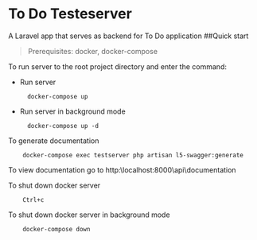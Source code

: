 To Do Testeserver
=================
A Laravel app that serves as backend for To Do application
##Quick start
>Prerequisites: docker, docker-compose
>  
To run server to the root project directory and enter the command:
* Run server
  
        docker-compose up
* Run server in background mode

        docker-compose up -d
To generate documentation

        docker-compose exec testserver php artisan l5-swagger:generate

To view documentation go to http:\\localhost:8000\api\documentation

To shut down docker server

        Ctrl+c

To shut down docker server in background mode

        docker-compose down

